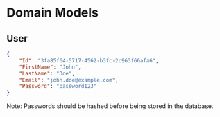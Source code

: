 # Domain Models

## User

```json
{
    "Id": "3fa85f64-5717-4562-b3fc-2c963f66afa6",
    "FirstName": "John",
    "LastName": "Doe",
    "Email": "john.doe@example.com",
    "Password": "password123"
}
```
Note: Passwords should be hashed before being stored in the database.
